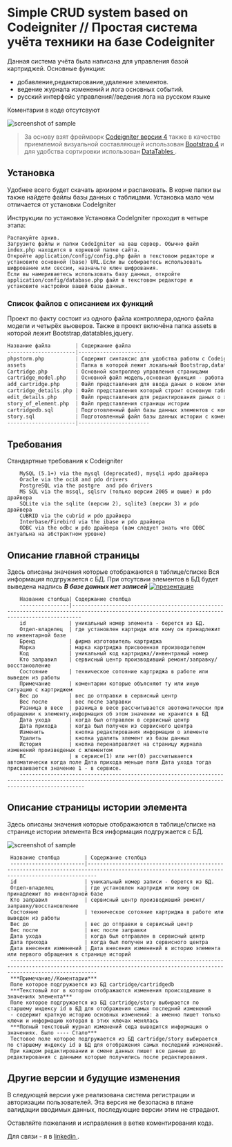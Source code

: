 Simple CRUD system based on Codeigniter // Простая система учёта техники на базе Codeigniter 
=============================

Данная система учёта была написана для управления базой картриджей.
Основные функции: 
- добавление,редактирование,удаление элементов.
- ведение журнала изменений и лога основных событий.
- русский интерфейс управления//ведения лога на русском языке

Коментарии в коде отсутсвуют 

![screenshot of sample](http://forum.norma4.net.ua/photoplog/images/9110/1_Screenshot-2017-10-23_______a_________________.png)

> За основу взят фреймворк  [Codeigniter версии 4](https://codeigniter.com/)
  также в качестве приемлемой визуальной составляющей использован  [Bootstrap 4](http://getbootstrap.com/) и для удобства сортировки использован [DataTables ](https://datatables.net/).

Установка 
------------

Удобнее всего будет скачать архивом и распаковать.
В корне папки вы также найдете файлы базы данных с таблицами.
Установка мало чем отличается от установки CodeIgniter

Инструкции по установке
Установка CodeIgniter проходит в четыре этапа:

    Распакуйте архив.
    Загрузите файлы и папки CodeIgniter на ваш сервер. Обычно файл index.php находится в корневой папке сайта.
    Откройте application/config/config.php файл в текстовом редакторе и установите основной (base) URL.Если вы собираетесь использовать шифрование или сессии, назначьте ключ шифрования.
    Если вы намериваетесь использовать базу данных, откройте application/config/database.php файл в текстовом редакторе и установите настройки вашей базы данных.

### Список файлов с описанием их функций

Проект по факту состоит из одного файла контроллера,одного файла модели и четырёх вьюверов.
Также в проект включёна папка assets в которой лежит Bootstrap,datatables,jquery.



```php
Название файла        | Содержание файла
----------------------|----------------------
phpstorm.php          | Содержит синтаксис для удобства работы с Codeigniter
assets                | Папка в которой лежит локальный Bootstrap,datatables,jquery.
Cartridge.php         | Основной контроллер управления страницами
cartridge_model.php   | Основной файл модель,основная функция - работа с базой данных
add_cartridge.php     | Файл представления для ввода даных о новом элементе
cartridge_details.php | Файл представления который строит основную таблицу с отображением всех элементов
edit_details.php      | Файл представления для редактирования даных о элементе
story_of_element.php  | Файл представления страницы истории
cartridgedb.sql       | Подготовленный файл базы данных элементов с коментариями каждого поля
story.sql             | Подготовленный файл базы данных истории с коментариями каждого поля
----------------------|-----------------------
```



Требования
------------

Стандартные требования к Codeigniter

        MySQL (5.1+) via the mysql (deprecated), mysqli иpdo драйвера
        Oracle via the oci8 and pdo drivers
        PostgreSQL via the postgre  and pdo drivers
        MS SQL via the mssql, sqlsrv (только версии 2005 и выше) и pdo драйвера
        SQLite via the sqlite (версии 2), sqlite3 (версии 3) и pdo драйвера
        CUBRID via the cubrid и pdo драйвера
        Interbase/Firebird via the ibase и pdo драйвера
        ODBC via the odbc и pdo драйвера (вам следует знать что ODBC актуальна на абстрактном уровне)

Описание главной страницы 
------------

Здесь описаны значения которые отображаются в таблице/списке
Вся информация подгружается с БД.
При отсутсвии элементов в БД будет выведена надпись ***В базе данных нет записей***
[![презентация](http://forum.norma4.net.ua/photoplog/images/9110/1_presentation.png)](https://youtu.be/K_2Isi3j_Mk)
       
        Название столбца| Содержание столбца
        ----------------|-----------------------------------------------------------------------------------------------------------------------------------------------
        id              | уникальный номер элемента - берется из БД.
        Отдел-владелец  | где установлен картридж или кому он принадлежит по инвентарной базе
        Бренд           | фирма изготовитель картриджа
        Марка           | марка картриджа присвоенная производителем 	
        Код             | уникальный код картриджа//инвентраный номер
        Кто заправил    | сервисный центр производивший ремонт/заправку/восстановление
        Состояние       | техническое сотояние картриджа в работе или выведен из работы
        Примечание      | коментарии которые объясняют ту или иную ситуацию с картриджем
        Вес до          | вес до отправки в сервисный центр
        Вес после       | вес после заправки 	
        Разница в весе  | разница в весе рассчитывается авотоматически при обращении к элементу,информация об этом значении не хранится в БД
        Дата ухода      | когда был отправлен в сервисный центр 	
        Дата прихода    | когда был получен из сервисного центра 		
        Изменить        | кнопка редактирования информации о элементе 	
        Удалить         | кнопка удалить элемент из базы данных 	
        История         | кнопка перенаправляет на страницу журнала изменений произведеных с жлементом
        ВС              | в сервисе(1) или нет(0) рассчитывается автоматически когда поле Дата прихода меньше поля Дата ухода тогда присваивается значение 1 - в сервисе.
        -----------------------------------------------------------------------------------------------------------------------------------------------------------------
        


  

Описание страницы истории элемента
------------

Здесь описаны значения которые отображаются в таблице/списке на странице истории  элемента
Вся информация подгружается с БД.



![screenshot of sample](http://forum.norma4.net.ua/photoplog/images/9110/3_Screenshot-2017-10-23___________________.png)






     Название столбца        | Содержание столбца
     ------------------------|-----------------------------------------------------------------------------------------------------------------------------------------------
     id                      | уникальный номер записи - берется из БД.
     Отдел-владелец          | где установлен картридж или кому он принадлежит по инвентарной базе
     Кто заправил            | сервисный центр производивший ремонт/заправку/восстановление
     Состояние               | техническое сотояние картриджа в работе или выведен из работы
     Вес до                  | вес до отправки в сервисный центр
     Вес после               | вес после заправки 	
     Дата ухода              | когда был отправлен в сервисный центр 	
     Дата прихода            | когда был получен из сервисного центра 		
     Дата внесения изменений | Дата внесения изменений в историю элемента или первого обращения к странице историй
   	 ------------------------------------------------------------------------------------------------------------------------------------------------------------------------  
   	 ***Примечание//Коментарии***
   	 Поле которое подгружается из БД cartridge/cartridgedb 
   	 ***Текстовый лог в котором отображаются изменения происходившие в значениях элемента***
   	 Поле которое подгружается из БД cartridge/story выбирается по старшему индексу id в БД для отображения самых последний изменений 
   	 - содержит краткую историю основных изменений: а именно пишет только ключи и информацию которая в этих ключах менялась  
   	 ***Полный текстовый журнал изменений сюда выводится информация о значениях. Было ---- Стало***
   	 Тестовое поле которое подгружается из БД cartridge/story выбирается по старшему индексу id в БД для отображения самых последний изменений.
   	 При каждом редактировании и смене данных пишет все данные до редактирования с данными которые получились после редактирования.
          	

Другие версии и будущие изменения
-----------

В следующей версии  уже реализована система регистрации и авторизации пользователей.
Эта версия не безопасна в плане валидации вводимых данных, последующие версии этим не страдают.


Оставляйте пожелания и исправления в ветке коментирования кода.

Для связи - я в [linkedin ](https://www.linkedin.com/in/сергей-обухов-703426140/).
 

